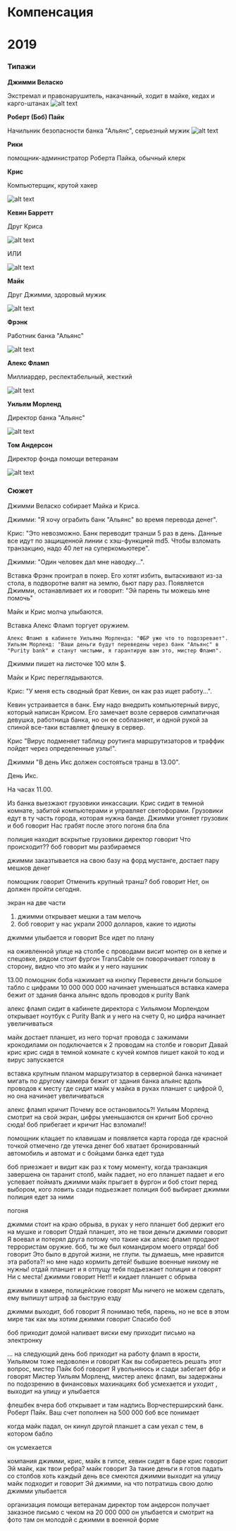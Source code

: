 # Компенсация
# 2019

### Типажи

**Джимми Веласко**

Экстремал и правонарушитель, накачанный, ходит в майке, кедах и карго-штанах
![alt text](/compensation_images/jimmy.jpg "Вин Дизель")

**Роберт (Боб) Пайк**

Начильник безопасности банка "Альянс", серьезный мужик
![alt text](/compensation_images/bob.jpg "Лоуренс Фишборн")

**Рики**

помощник-администратор Роберта Пайка, обычный клерк

**Крис**

Компьютерщик, крутой хакер

![alt text](/compensation_images/kris.jpg "Сет Грин")

**Кевин Барретт**

Друг Криса

![alt text](/compensation_images/kevin.jpg "Фассбендер") 

ИЛИ

![alt text](/compensation_images/kevin2.jpg "Джош Холлуэй")

**Майк**

Друг Джимми, здоровый мужик

![alt text](/compensation_images/mike.jpg "Джерард Батлер")

**Фрэнк**

Работник банка "Альянс"

![alt text](/compensation_images/frank.jpg "Деннис Недри")

**Алекс Фламп**

Миллиардер, респектабельный, жесткий

![alt text](/compensation_images/alex.jpeg "Тим Рот")

**Уильям Морленд**

Директор банка "Альянс"

![alt text](/compensation_images/william.jpg "Марк Стронг")

**Том Андерсон**

Директор фонда помощи ветеранам 

![alt text](/compensation_images/tom.jpg "Майкл Дуглас")

### Сюжет

Джимми Веласко собирает Майка и Криса.

Джимми: "Я хочу ограбить банк "Альянс" во время перевода денег".

Крис: "Это невозможно. Банк переводит транши 5 раз в день. Данные все идут по защищенной линии с хэш-функцией md5. Чтобы взломать транзакцию, надо 40 лет на суперкомьютере".

Джимми: "Один человек дал мне наводку...".
	
Вставка 
	Фрэнк проиграл в покер.
	Его хотят избить, вытаскивают из-за стола, в подворотне валят на землю, бьют пару раз.
	Появляется Джимми, останавливает их и говорит: "Эй парень ты можешь мне помочь"
	
Майк и Крис молча улыбаются.

Вставка
	Алекс Фламп торгует оружием.
	
	Алекс Фламп в кабинете Уильяма Морленда: "ФБР уже что то подозревает".
	Уильям Морленд: "Ваши деньги будут переведены через банк "Альянс" в "Purity bank" и станут чистыми, я гарантирую вам это, мистер Фламп".

Джимми пишет на листочке 100 млн $.

Майк и Крис переглядываются.
		
Крис: "У меня есть сводный брат Кевин, он как раз ищет работу...".

Кевин устраивается в банк. 
Ему надо внедрить компьютерный вирус, который написан Крисом.
Его замечает возле серверов симпатичная девушка, работница банка, но он ее соблазняет, и одной рукой за спиной все-таки вставляет флешку в сервер.

Крис "Вирус подменяет таблицу роутинга маршрутизаторов и траффик пойдет через определенные узлы!".

Джимми "В день Икс должен состояться транш в 13.00".

День Икс.
	
На часах 11.00.

Из банка выезжают грузовики инкассации. 
Крис сидит в темной комнате, забитой компьютерами и управляет светофорами.
Грузовики едут в ту часть города, которая нужна банде.
Джимми угоняет грузовик и боб говорит Нас грабят
после этого погоня бла бла

полиция находит вскрытые грузовики
директор говорит Что происходит??
боб говорит мы разбираемся

джимми заказтывается на свою базу на форд мустанге, достает пару мешков денег 

помощник говорит Отменить крупный транш?
боб говорит Нет, он должен пройти сегодня.

экран на две части
1. джимми открывает мешки а там мелочь
2. боб говорит у нас украли 2000 долларов, какие то идиоты

джимми улыбается и говорит Все идет по плану

на оживленной улице на столбе с проводами висит монтер
он в кепке и спецовке, рядом стоит фургон TransCable
он поворачивает голову в сторону, видно что это майк и у него наушник

13.00
помощник боба 	нажимает на кнопку Перевести деньги
большое табло с цифрами 10 000 000 000 начинает уменьшаться
вставка
	камера бежит от здания банка альянс вдоль проводов к purity Bank

алекс фламп сидит в кабинете директора с Уильямом Морлендом открывает ноутбук с Purity Bank и у него на счету 0, но цифра начинает увеличиваться

майк достает планшет, из него торчат провода с зажимами крокодилами
он подключается к 2 проводам на столбе и говорит Давай крис
крис сидя в темной комнате с кучей компов пишет какой то код и вирус запускается

вставка
	крупным планом маршрутизатор в серверной банка начинает мигать по другому
	камера бежит от здания банка альянс вдоль проводов к месту где сидит майк
	у майка в руках планшет с цифрой 0, но она начинает увеличиваться

алекс фламп  кричит Почему все остановилось?!
Уильям Морленд смотрит на свой экран, цифры уменьшаются
он кричит Боб срочно сюда!
боб прибегает и кричит Нас взломали!!

помощник клацает по клавишам и появляется карта города где красной точкой отмечено где утечка денег 
боб хватает бронированный автомобиль и автомат и с бойцами банка едет туда

боб приезжает и видит как раз к тому моменту, когда транзакция завершена 
он таранит столб, майк падает, но его планшет падает и его успевает поймать джимми
майк прыгает в фургон и боб стоит перед выбором, кого ловить
сзади подьезжает полиция 
боб выбирает джимми полиция едет за ними

погоня

джимми стоит на краю обрыва, в руках у него планшет
боб держит его на мушке и говорит Отдай планшет, это не твои деньги
джимми говорит Я воевал и потерял друга потому что такие как алекс фламп продают террористам оружие. боб, ты же был командиром моего отряда!
боб говорит Это было в другой жизни, не глупи. ты думаешь, мне нравится эта работа?! но мне надо кормить детей! бывшие военные никому не нужны! отдай планшет и я отпущу тебя
подьезжает полиция и говорят Ни с места!
джимми говорит Нет!! и кидает планшет с обрыва

джимми в камере, полицейские говорят Мы ничего не можем сделать, ему выпишут штраф за быструю езду

джимми выходит, боб говорит Я понимаю тебя, парень, но не все в этом мире так как мы хотим
джимми говорит Спасибо боб

боб приходит домой 
наливает виски 
ему приходит письмо на электронку

...
на следующий день боб приходит на работу
фламп в ярости, Уильямом тоже недоволен и говорит Как вы собираетесь решать этот вопрос, мистер Пайк
боб говорит Я увольняюсь
и сзади забегает фбр и говорят Мистер Уильям Морленд, мистер алекс фламп, вы задержаны по подозрению в финансовых махинациях 
боб усмехается и уходит , выходит на улицу и улыбается

флешбек
вчера боб открывает и там надпись Ворчестерширский банк. Роберт Пайк. Ваш счет пополнен на 500 000 
боб все понимает

когда майк падал, он кинул другой планшет
а сам уехал с тем, в котором бабло

он усмехается

компания джимми, крис, майк в гипсе, кевин сидят в баре
крис говорит Эй майк, как твои ребра?
майк говорит За такие деньги я готов падать со столбов хоть каждый день
все смеются
джимми выходит на улицу 
майк подходит и говорит Эй джимми, на что потратишь свою долю
джимми улыбается

организация помощи ветеранам директор том андерсон получает заказное письмо с чеком на 20 000 000 
он улыбается и смотрит на фото
там он молодой с джимми в военной форме
	
	
